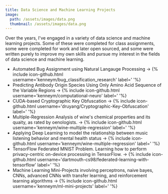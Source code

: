 ```yaml
---
title: Data Science and Machine Learning Projects
image: 
  path: /assets/images/data.png
  thumbnail: /assets/images/data.png
---
```


Over the years, I've engaged in a variety of data science and machine learning projects. Some of these were completed for class assignments, some were completed for work and later open sourced, and some were written purely to improve my own skills and pursue my interest in the fields of data science and machine learning.

-  Automated Bug Assignment using Natural Langauge Processing &rarr; {% include icon-github.html username='kenneym/bug_classification_research' label=' '%}
-  Predicting Antibody Origin Species Using Only Amino Acid Sequence of the Variable Regions &rarr; {% include icon-github.html username='kenneym/computational-neuro' label=' '%}
- CUDA-based Cryptographic Key Obfuscation &rarr; {% include icon-github.html username='druyang/Cryptographic-Key-Obfuscation' label=' '%}
- Multiple-Regression Analysis of wine's chemical properties and its quaity, as rated by oenologists. &rarr; {% include icon-github.html username='kenneym/wine-multiple-regression' label=' '%}
- Applying Deep Learning to model the relationship between music listening behavior and mental health status &rarr; {% include icon-github.html username='kenneym/wine-multiple-regression' label=' '%}
- TensorFlow Federated MNIST Problem. Learning how to perform privacy-centric on-device processing in TensorFlow. &rarr; {% include icon-github.html username='dartmouth-cs98/federated-learning-with-tensorflow' label=' '%}
- Machine Learning Mini-Projects involving perceptrons, naive bayes, CNNs, advanced CNNs with transfer learning, and reinforcement learning algorithms &rarr; {% include icon-github.html username='kenneym/ml-mini-projects' label=' '%}


